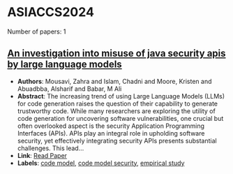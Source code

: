 # ASIACCS2024

Number of papers: 1

## [An investigation into misuse of java security apis by large language models](paper_1.md)
- **Authors**: Mousavi, Zahra and Islam, Chadni and Moore, Kristen and Abuadbba, Alsharif and Babar, M Ali
- **Abstract**: The increasing trend of using Large Language Models (LLMs) for code generation raises the question of their capability to generate trustworthy code. While many researchers are exploring the utility of code generation for uncovering software vulnerabilities, one crucial but often overlooked aspect is the security Application Programming Interfaces (APIs). APIs play an integral role in upholding software security, yet effectively integrating security APIs presents substantial challenges. This lead...
- **Link**: [Read Paper](https://arxiv.org/html/2404.03823v1)
- **Labels**: [code model](../../labels/code_model.md), [code model security](../../labels/code_model_security.md), [empirical study](../../labels/empirical_study.md)
